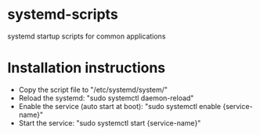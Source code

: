 
# systemd-scripts
systemd startup scripts for common applications

# Installation instructions

 - Copy the script file to "/etc/systemd/system/" 
 - Reload the systemd: "sudo systemctl daemon-reload"
 - Enable the service (auto start at boot): "sudo systemctl enable {service-name}"
 - Start the service: "sudo systemctl start {service-name}"
